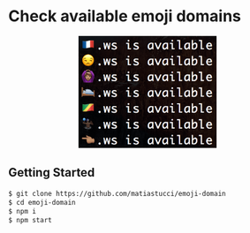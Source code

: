 # Check available emoji domains

<p align="center">
  <img src="demo.png" width="250" alt="Logo"/>
</p>

## Getting Started
```
$ git clone https://github.com/matiastucci/emoji-domain
$ cd emoji-domain
$ npm i
$ npm start
```

